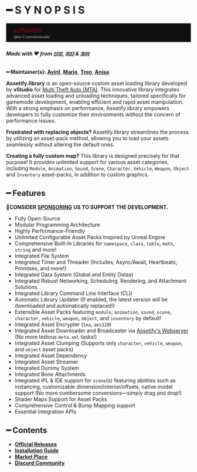 # ━ S Y N O P S I S

![](https://raw.githubusercontent.com/ov-studio/.github/main/profile/banner.png)

###### **Made with :heart: from 🇺🇸, 🇷🇺 & 🇧🇭**
**━ Maintainer(s):** [**Aviril**](https://github.com/Aviril), [**Mario**](https://github.com/OvileAmriam), [**Tron**](https://github.com/OvileAmriam), [**Anisa**](https://github.com/Anisa-Nur)

**Assetify.library** is an open-source custom asset loading library developed by **vStudio** for [Multi Theft Auto \(MTA\)](https://multitheftauto.com/). This innovative library integrates advanced asset loading and unloading techniques, tailored specifically for gamemode development, enabling efficient and rapid asset manipulation. With a strong emphasis on performance, Assetify.library empowers developers to fully customize their environments without the concern of performance issues.

**Frustrated with replacing objects?** Assetify.library streamlines the process by utilizing an asset-pack method, allowing you to load your assets seamlessly without altering the default ones. 

**Creating a fully custom map?** This library is designed precisely for that purpose! It provides unlimited support for various asset categories, including `Module`, `Animation`, `Sound`, `Scene`, `Character`, `Vehicle`, `Weapon`, `Object` and `Inventory` asset-packs, in addition to custom graphics.

## ━ Features

💎**CONSIDER** [**SPONSORING**](https://ko-fi.com/ovstudio) **US TO SUPPORT THE DEVELOPMENT.**

* Fully Open-Source
* Modular Programming Architecture
* Highly Performance-Friendly
* Unlimited Configurable Asset Packs Inspired by Unreal Engine
* Comprehensive Built-In Libraries for `namespace`, `class`, `table`, `math`, `string` and more!
* Integrated File System
* Integrated Timer and Threader (Includes, Async/Await, Heartbeats, Promises, and more!)
* Integrated Data System (Global and Entity Datas)
* Integrated Robust Networking, Scheduling, Rendering, and Attachment Solutions
* Integrated Library Command Line Interface (CLI)
* Automatic Library Updater (If enabled, the latest version will be downloaded and automatically replaced!)
* Extensible Asset Packs featuring `module`, `animation`, `sound`, `scene`, `character`, `vehicle`, `weapon`, `object`, and `inventory` by default!
* Integrated Asset Encrypter (`tea`, `aes128`)
* Integrated Asset Downloader and Broadcaster via [Assetify's Webserver](https://github.com/ov-sa/Assetify.webserver) (No more tedious `meta.xml` tasks!)
* Integrated Asset Clumping (Supports only `character`, `vehicle`, `weapon`, and `object` asset packs)
* Integrated Asset Dependency
* Integrated Asset Streamer
* Integrated Dummy System
* Integrated Bone Attachments
* Integrated IPL & IDE support for `scene`(s) featuring abilities such as instancing, customizable dimension/interior/offsets, native model support (No more cumbersome conversions—simply drag and drop!)
* Shader Maps Support for Asset Packs
* Comprehensive Control & Bump Mapping support
* Essential Integration APIs

## ━ Contents

* [**Official Releases**](https://github.com/ov-sa/Assetify.library/releases)
* [**Installation Guide**](https://github.com/ov-sa/Assetify.library/wiki)
* [**Market Place**](https://github.com/ov-sa/Assetify.library/tree/marketplace)
* [**Discord Community**](http://discord.gg/sVCnxPW)
